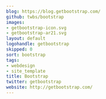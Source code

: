 ```yaml
---
blog: https://blog.getbootstrap.com/
github: twbs/bootstrap
images:
- getbootstrap-icon.svg
- getbootstrap-ar21.svg
layout: default
logohandle: getbootstrap
skipped: 0
sort: bootstrap
tags:
- webdesign
- site_template
title: Bootstrap
twitter: getbootstrap
website: http://getbootstrap.com/
---
```

